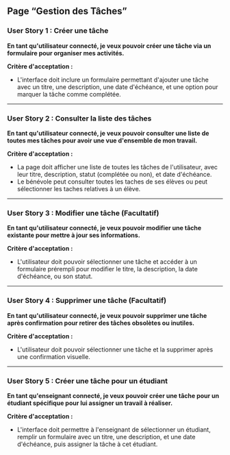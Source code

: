 ## **Page “Gestion des Tâches”**

### **User Story 1 : Créer une tâche**

**En tant qu'utilisateur connecté, je veux pouvoir créer une tâche via un formulaire pour organiser mes activités.**

**Critère d'acceptation :**

- L'interface doit inclure un formulaire permettant d'ajouter une tâche avec un titre, une description, une date d'échéance, et une option pour marquer la tâche comme complétée.

---

### **User Story 2 : Consulter la liste des tâches**

**En tant qu'utilisateur connecté, je veux pouvoir consulter une liste de toutes mes tâches pour avoir une vue d'ensemble de mon travail.**

**Critère d'acceptation :**

- La page doit afficher une liste de toutes les tâches de l'utilisateur, avec leur titre, description, statut (complétée ou non), et date d'échéance.
- Le bénévole peut consulter toutes les taches de ses élèves ou peut sélectionner les taches relatives à un élève.

---

### **User Story 3 : Modifier une tâche (Facultatif)**

**En tant qu'utilisateur connecté, je veux pouvoir modifier une tâche existante pour mettre à jour ses informations.**

**Critère d'acceptation :**

- L'utilisateur doit pouvoir sélectionner une tâche et accéder à un formulaire prérempli pour modifier le titre, la description, la date d'échéance, ou son statut.

---

### **User Story 4 : Supprimer une tâche (Facultatif)**

**En tant qu'utilisateur connecté, je veux pouvoir supprimer une tâche après confirmation pour retirer des tâches obsolètes ou inutiles.**

**Critère d'acceptation :**

- L'utilisateur doit pouvoir sélectionner une tâche et la supprimer après une confirmation visuelle.

---

### **User Story 5 : Créer une tâche pour un étudiant**

**En tant qu'enseignant connecté, je veux pouvoir créer une tâche pour un étudiant spécifique pour lui assigner un travail à réaliser.**

**Critère d'acceptation :**

- L'interface doit permettre à l'enseignant de sélectionner un étudiant, remplir un formulaire avec un titre, une description, et une date d'échéance, puis assigner la tâche à cet étudiant.
